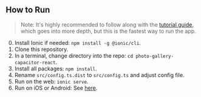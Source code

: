 ## How to Run

> Note: It's highly recommended to follow along with the [tutorial guide](https://ionicframework.com/docs/react/your-first-app), which goes into more depth, but this is the fastest way to run the app. 

0) Install Ionic if needed: `npm install -g @ionic/cli`.
1) Clone this repository.
2) In a terminal, change directory into the repo: `cd photo-gallery-capacitor-react`.
3) Install all packages: `npm install`.
4) Rename `src/config.ts.dist` to `src/config.ts` and adjust config file. 
5) Run on the web: `ionic serve`.
6) Run on iOS or Android: See [here](https://ionicframework.com/docs/building/running).